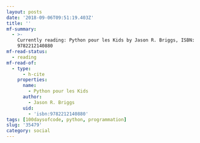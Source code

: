 ```yaml
---
layout: posts
date: '2018-09-06T09:51:19.403Z'
title: ''
mf-summary:
  - >-
    Currently reading: Python pour les Kids by Jason R. Briggs, ISBN:
    9782212140880
mf-read-status:
  - reading
mf-read-of:
  - type:
      - h-cite
    properties:
      name:
        - Python pour les Kids
      author:
        - Jason R. Briggs
      uid:
        - 'isbn:9782212140880'
tags: [100daysofcode, python, programmation]
slug: '35479'
category: social
---
```

